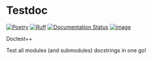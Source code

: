 # Testdoc

[![Poetry](https://img.shields.io/endpoint?url=https://python-poetry.org/badge/v0.json)](https://python-poetry.org/)
[![Ruff](https://img.shields.io/endpoint?url=https://raw.githubusercontent.com/astral-sh/ruff/main/assets/badge/v2.json)](https://github.com/astral-sh/ruff)
[![Documentation Status](https://readthedocs.org/projects/testdocs-python/badge/?version=latest)](https://testdocs-python.readthedocs.io/en/latest/?badge=latest)
[![image](https://img.shields.io/pypi/v/testdocs.svg)](https://pypi.python.org/pypi/testdocs)

Doctest++

Test all modules (and submodules) docstrings in one go!
